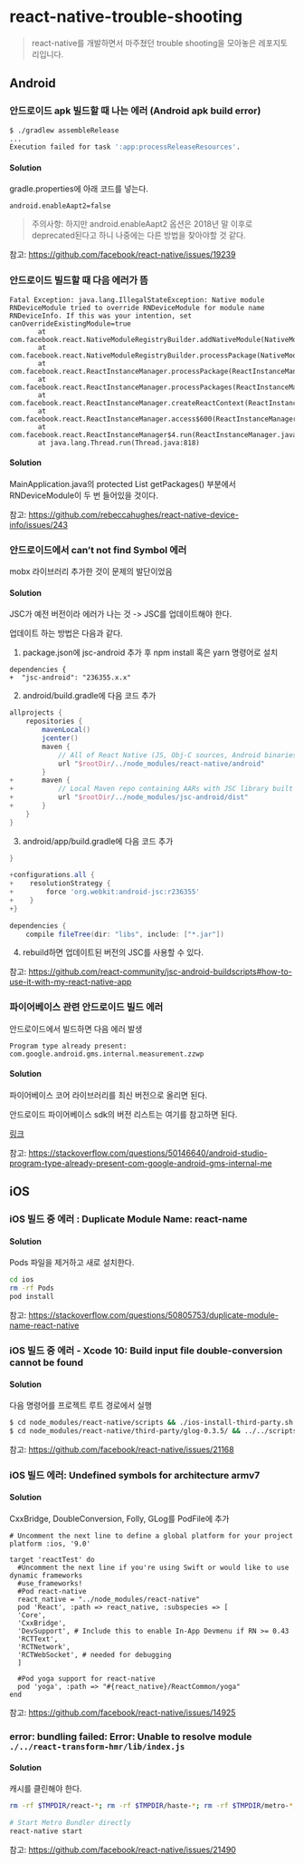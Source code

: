 # react-native-trouble-shooting

> react-native를 개발하면서 마주쳤던 trouble shooting을 모아놓은 레포지토리입니다.

## Android

### 안드로이드 apk 빌드할 때 나는 에러 (Android apk build error)

```bash
$ ./gradlew assembleRelease
...
Execution failed for task ':app:processReleaseResources'.
```

#### Solution

gradle.properties에 아래 코드를 넣는다.

```
android.enableAapt2=false
```

> 주의사항: 하지만 android.enableAapt2 옵션은 2018년 말 이후로 deprecated된다고 하니 나중에는 다른 방법을 찾아야할 것 같다.

참고: https://github.com/facebook/react-native/issues/19239

### 안드로이드 빌드할 때 다음 에러가 뜸

```
Fatal Exception: java.lang.IllegalStateException: Native module RNDeviceModule tried to override RNDeviceModule for module name RNDeviceInfo. If this was your intention, set canOverrideExistingModule=true
       at com.facebook.react.NativeModuleRegistryBuilder.addNativeModule(NativeModuleRegistryBuilder.java:121)
       at com.facebook.react.NativeModuleRegistryBuilder.processPackage(NativeModuleRegistryBuilder.java:109)
       at com.facebook.react.ReactInstanceManager.processPackage(ReactInstanceManager.java:1050)
       at com.facebook.react.ReactInstanceManager.processPackages(ReactInstanceManager.java:1021)
       at com.facebook.react.ReactInstanceManager.createReactContext(ReactInstanceManager.java:959)
       at com.facebook.react.ReactInstanceManager.access$600(ReactInstanceManager.java:109)
       at com.facebook.react.ReactInstanceManager$4.run(ReactInstanceManager.java:802)
       at java.lang.Thread.run(Thread.java:818)
```

#### Solution

MainApplication.java의 protected List<ReactPackage> getPackages() 부분에서 RNDeviceModule이 두 번 들어있을 것이다.

참고: https://github.com/rebeccahughes/react-native-device-info/issues/243

### 안드로이드에서 can’t not find Symbol 에러

mobx 라이브러리 추가한 것이 문제의 발단이었음

#### Solution

JSC가 예전 버전이라 에러가 나는 것 -> JSC를 업데이트해야 한다.

업데이트 하는 방법은 다음과 같다.

1. package.json에 jsc-android 추가 후 npm install 혹은 yarn 명령어로 설치

```
dependencies {
+  "jsc-android": "236355.x.x"
```

2. android/build.gradle에 다음 코드 추가

```gradle
allprojects {
    repositories {
        mavenLocal()
        jcenter()
        maven {
            // All of React Native (JS, Obj-C sources, Android binaries) is installed from npm
            url "$rootDir/../node_modules/react-native/android"
        }
+       maven {
+           // Local Maven repo containing AARs with JSC library built for Android
+           url "$rootDir/../node_modules/jsc-android/dist"
+       }
    }
}
```

3. android/app/build.gradle에 다음 코드 추가

```gradle
}
 
+configurations.all {
+    resolutionStrategy {
+        force 'org.webkit:android-jsc:r236355'
+    }
+}
 
dependencies {
    compile fileTree(dir: "libs", include: ["*.jar"])
```

4. rebuild하면 업데이트된 버전의 JSC를 사용할 수 있다.

참고: https://github.com/react-community/jsc-android-buildscripts#how-to-use-it-with-my-react-native-app

### 파이어베이스 관련 안드로이드 빌드 에러

안드로이드에서 빌드하면 다음 에러 발생

```
Program type already present: com.google.android.gms.internal.measurement.zzwp 
```

#### Solution

파이어베이스 코어 라이브러리를 최신 버전으로 올리면 된다.

안드로이드 파이어베이스 sdk의 버전 리스트는 여기를 참고하면 된다.

[링크](https://firebase.google.com/support/release-notes/android#latest_sdk_versions)

참고: https://stackoverflow.com/questions/50146640/android-studio-program-type-already-present-com-google-android-gms-internal-me

## iOS

### iOS 빌드 중 에러 : Duplicate Module Name: react-name

#### Solution

Pods 파일을 제거하고 새로 설치한다.

```bash
cd ios
rm -rf Pods
pod install
```

참고: https://stackoverflow.com/questions/50805753/duplicate-module-name-react-native

### iOS 빌드 중 에러 - Xcode 10: Build input file double-conversion cannot be found

#### Solution

다음 명령어를 프로젝트 루트 경로에서 실행

```bash
$ cd node_modules/react-native/scripts && ./ios-install-third-party.sh && cd ../../../
$ cd node_modules/react-native/third-party/glog-0.3.5/ && ../../scripts/ios-configure-glog.sh && cd ../../../../
```

참고: https://github.com/facebook/react-native/issues/21168

### iOS 빌드 에러: Undefined symbols for architecture armv7

#### Solution

CxxBridge, DoubleConversion, Folly, GLog를 PodFile에 추가

```
# Uncomment the next line to define a global platform for your project
platform :ios, '9.0'
 
target 'reactTest' do
  #Uncomment the next line if you're using Swift or would like to use dynamic frameworks
  #use_frameworks!
  #Pod react-native
  react_native = "../node_modules/react-native"
  pod 'React', :path => react_native, :subspecies => [
  'Core',
  'CxxBridge',
  'DevSupport', # Include this to enable In-App Devmenu if RN >= 0.43
  'RCTText',
  'RCTNetwork',
  'RCTWebSocket', # needed for debugging
  ]
 
  #Pod yoga support for react-native
  pod 'yoga', :path => "#{react_native}/ReactCommon/yoga"
end
```

참고: https://github.com/facebook/react-native/issues/14925

### error: bundling failed: Error: Unable to resolve module `./../react-transform-hmr/lib/index.js`

#### Solution

캐시를 클린해야 한다.

```bash
rm -rf $TMPDIR/react-*; rm -rf $TMPDIR/haste-*; rm -rf $TMPDIR/metro-*; watchman watch-del-all
 
# Start Metro Bundler directly
react-native start
```

참고: https://github.com/facebook/react-native/issues/21490




